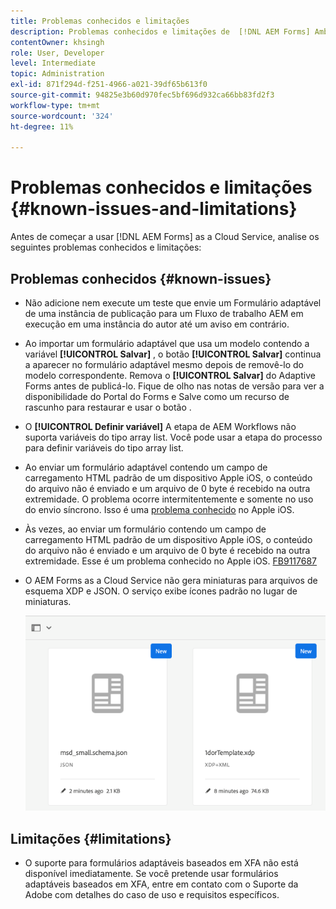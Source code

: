 ```yaml
---
title: Problemas conhecidos e limitações
description: Problemas conhecidos e limitações de  [!DNL AEM Forms] Ambiente as a Cloud Service
contentOwner: khsingh
role: User, Developer
level: Intermediate
topic: Administration
exl-id: 871f294d-f251-4966-a021-39df65b613f0
source-git-commit: 94825e3b60d970fec5bf696d932ca66bb83fd2f3
workflow-type: tm+mt
source-wordcount: '324'
ht-degree: 11%

---
```


# Problemas conhecidos e limitações {#known-issues-and-limitations}

Antes de começar a usar [!DNL AEM Forms] as a Cloud Service, analise os seguintes problemas conhecidos e limitações:

## Problemas conhecidos {#known-issues}

* Não adicione nem execute um teste que envie um Formulário adaptável de uma instância de publicação para um Fluxo de trabalho AEM em execução em uma instância do autor até um aviso em contrário.

* Ao importar um formulário adaptável que usa um modelo contendo a variável **[!UICONTROL Salvar]** , o botão **[!UICONTROL Salvar]** continua a aparecer no formulário adaptável mesmo depois de removê-lo do modelo correspondente. Remova o **[!UICONTROL Salvar]** do Adaptive Forms antes de publicá-lo. Fique de olho nas notas de versão para ver a disponibilidade do Portal do Forms e Salve como um recurso de rascunho para restaurar e usar o botão .

* O **[!UICONTROL Definir variável]** A etapa de AEM Workflows não suporta variáveis do tipo array list. Você pode usar a etapa do processo para definir variáveis do tipo array list.

* Ao enviar um formulário adaptável contendo um campo de carregamento HTML padrão de um dispositivo Apple iOS, o conteúdo do arquivo não é enviado e um arquivo de 0 byte é recebido na outra extremidade. O problema ocorre intermitentemente e somente no uso do envio síncrono. Isso é uma [problema conhecido](https://feedbackassistant.apple.com/feedback/9117687) no Apple iOS.

* Às vezes, ao enviar um formulário contendo um campo de carregamento HTML padrão de um dispositivo Apple iOS, o conteúdo do arquivo não é enviado e um arquivo de 0 byte é recebido na outra extremidade. Esse é um problema conhecido no Apple iOS. [FB9117687](https://feedbackassistant.apple.com/feedback/9117687)

* O AEM Forms as a Cloud Service não gera miniaturas para arquivos de esquema XDP e JSON. O serviço exibe ícones padrão no lugar de miniaturas.

   ![Problema conhecido da Miniatura do Forms](/help/forms/assets/forms-tumbnail-known-issue.png)


## Limitações {#limitations}

* O suporte para formulários adaptáveis baseados em XFA não está disponível imediatamente. Se você pretende usar formulários adaptáveis baseados em XFA, entre em contato com o Suporte da Adobe com detalhes do caso de uso e requisitos específicos.

